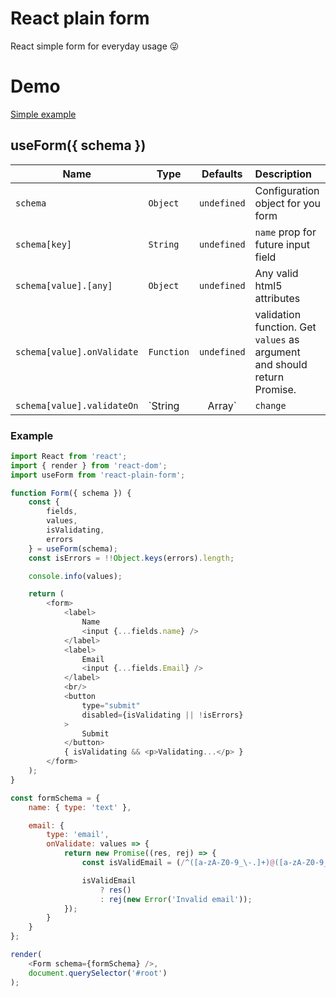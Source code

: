 # React plain form
React simple form for everyday usage 😜

# Demo
[Simple example](https://codesandbox.io/s/2vx51qq50r)

## useForm({ schema })
| Name | Type | Defaults | Description |
| ------------- | ------- | :-------------:| :----- |
| `schema` | `Object` | `undefined` | Configuration object for you form |
| `schema[key]` | `String` | `undefined` | `name` prop for future input field |
| `schema[value].[any]` | `Object` | `undefined` | Any valid html5 attributes |
| `schema[value].onValidate` | `Function` | `undefined` | validation function. Get `values` as argument and should return Promise. |
| `schema[value].validateOn` | `String|Array` | `change` | Validation run on this events. Variants: `change|focus|blur` |

### Example
```javascript
import React from 'react';
import { render } from 'react-dom';
import useForm from 'react-plain-form';

function Form({ schema }) {
    const {
        fields,
        values,
        isValidating,
        errors
    } = useForm(schema);
    const isErrors = !!Object.keys(errors).length;

    console.info(values);

    return (
        <form>
            <label>
                Name
                <input {...fields.name} />
            </label>
            <label>
                Email
                <input {...fields.Email} />
            </label>
            <br/>
            <button
                type="submit"
                disabled={isValidating || !isErrors}
            >
                Submit
            </button>
            { isValidating && <p>Validating...</p> }
        </form>
    );
}

const formSchema = {
    name: { type: 'text' },

    email: {
        type: 'email',
        onValidate: values => {
            return new Promise((res, rej) => {
                const isValidEmail = (/^([a-zA-Z0-9_\-.]+)@([a-zA-Z0-9_\-.]+)\.([a-zA-Z]{2,5})$/).test(values.email);

                isValidEmail
                    ? res()
                    : rej(new Error('Invalid email'));
            });
        }
    }
};

render(
    <Form schema={formSchema} />,
    document.querySelector('#root')
);

```
